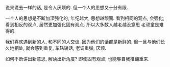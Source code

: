 说来说去一样的话, 是令人厌烦的. 但一个人的思想又十分有限. 

一个人的思想是不断加深强化的, 年纪越大, 思想越顽固. 看到相同的观点, 会强化; 看到相反的观点, 居然更加强化固有观点. 所以大多数人越老越没意思 老顽童是难得的. 

我们喜欢遇到新的人, 和不同的人交谈. 因为他们的话都是新鲜的. 
但一旦与他们长久地相处, 就会感到重复, 车轱辘话, 老调重弹, 厌烦. 

如何不断讲出新意思, 解读出新角度? 即使固有观点, 也能够自我推翻重来.

